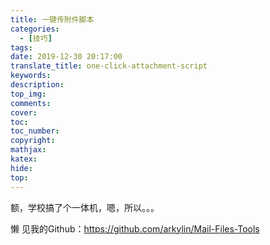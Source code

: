 ```yaml
---
title: 一键传附件脚本
categories:
  - [技巧]
tags:
date: 2019-12-30 20:17:00
translate_title: one-click-attachment-script
keywords:
description:
top_img: 
comments:
cover: 
toc:
toc_number:
copyright:
mathjax:
katex:
hide:
top:
---
```

额，学校搞了个一体机，嗯，所以。。。
懒 见我的Github：https://github.com/arkylin/Mail-Files-Tools